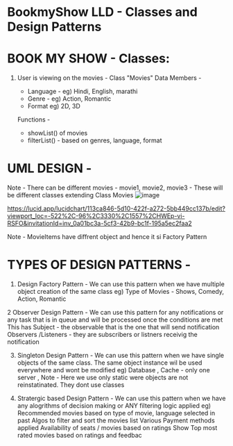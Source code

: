 
# BookmyShow LLD - Classes and Design Patterns 

BOOK MY SHOW - Classes:
==================================

1. User is viewing on the movies - Class "Movies"
   Data Members -
   - Language - eg) Hindi, English, marathi
   - Genre - eg) Action, Romantic
   - Format  eg) 2D, 3D
  
   Functions -
   - showList() of movies 
   - filterList()  - based on genres, language, format

# UML DESIGN -
  
Note - There can be different movies - movie1, movie2, movie3 - These will be different classes extending Class Movies
![image](https://github.com/Gautami56/bookMyShowLLD/assets/62929436/d0089836-774d-46eb-8468-411405ca6c36)

https://lucid.app/lucidchart/113ca846-5d10-422f-a272-5bb449cc137b/edit?viewport_loc=-522%2C-96%2C3330%2C1557%2CHWEp-vi-RSFO&invitationId=inv_0a01bc3a-5cf3-42b9-bc1f-195a5ec2faa2



Note - MovieItems have diffrent object and hence it si Factory Pattern

# TYPES OF DESIGN PATTERNS -
1. Design Factory Pattern - We can use this pattern when we have multiple object creation of the same class
   eg) Type of Movies - Shows, Comedy, Action, Romantic

2 Observer Design Pattern - We can use this pattern for any notifications or any task that is in queue and will be processed once the conditions are met
This has Subject - the observable that is the one that will send notification
         Observers /Listeners - they are subscribers or listners receivig the notification
         
3. Singleton Design Pattern -  We can use this pattern when we have single objects of the same class. The same object instance wil be used everywhere and wont be modified
   eg) Database , Cache - only one server ,
   Note - Here we use only static were objects are not reinstatinated. They dont use classes

4. Stratergic based Design Pattern - We can use this pattern when we have any alogrithms of decision making or ANY filtering logic applied
   eg) Recommended movies based on type of movie, language selected in past
       Algos to filter and sort the movies list
       Various Payment methods applied
       Availability of seats / movies based on ratings
       Show Top most rated movies based on ratings and feedbac




  
   
